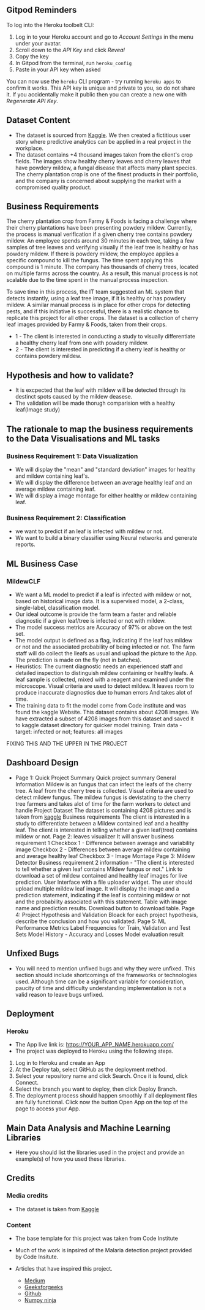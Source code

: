 
## Gitpod Reminders

To log into the Heroku toolbelt CLI:

1. Log in to your Heroku account and go to *Account Settings* in the menu under your avatar.
2. Scroll down to the *API Key* and click *Reveal*
3. Copy the key
4. In Gitpod from the terminal, run `heroku_config`
5. Paste in your API key when asked

You can now use the `heroku` CLI program - try running `heroku apps` to confirm it works. This API key is unique and private to you, so do not share it. If you accidentally make it public then you can create a new one with _Regenerate API Key_.


## Dataset Content
* The dataset is sourced from [Kaggle](https://www.kaggle.com/codeinstitute/cherry-leaves). We then created a fictitious user story where predictive analytics can be applied in a real project in the workplace.
* The dataset contains +4 thousand images taken from the client's crop fields. The images show healthy cherry leaves and cherry leaves that have powdery mildew, a fungal disease that affects many plant species. The cherry plantation crop is one of the finest products in their portfolio, and the company is concerned about supplying the market with a compromised quality product.



## Business Requirements
The cherry plantation crop from Farmy & Foods is facing a challenge where their cherry plantations have been presenting powdery mildew. Currently, the process is manual verification if a given cherry tree contains powdery mildew. An employee spends around 30 minutes in each tree, taking a few samples of tree leaves and verifying visually if the leaf tree is healthy or has powdery mildew. If there is powdery mildew, the employee applies a specific compound to kill the fungus. The time spent applying this compound is 1 minute.  The company has thousands of cherry trees, located on multiple farms across the country. As a result, this manual process is not scalable due to the time spent in the manual process inspection.

To save time in this process, the IT team suggested an ML system that detects instantly, using a leaf tree image, if it is healthy or has powdery mildew. A similar manual process is in place for other crops for detecting pests, and if this initiative is successful, there is a realistic chance to replicate this project for all other crops. The dataset is a collection of cherry leaf images provided by Farmy & Foods, taken from their crops.


* 1 - The client is interested in conducting a study to visually differentiate a healthy cherry leaf from one with powdery mildew.
* 2 - The client is interested in predicting if a cherry leaf is healthy or contains powdery mildew.


## Hypothesis and how to validate?
* It is excpected that the leaf with mildew will be detected through its destinct spots caused by the mildew deasese.
* The validation will be made thorugh comparision with a healthy leaf(Image study)


## The rationale to map the business requirements to the Data Visualisations and ML tasks

### Business Requirement 1: Data Visualization

* We will display the "mean" and "standard deviation" images for healthy and mildew containing leaf's.
* We will display the difference between an average healthy leaf and an average mildew containing leaf.
* We will display a image montage for either healthy or mildew containing leaf.

### Business Requirement 2: Classification

* we want to predict if an leaf is infected with mildew or not.
* We want to build a binary classifier using Neural networks and generate reports.


## ML Business Case

### MildewCLF

* We want a ML model to predict if a leaf is infected with mildew or not, based on historical image data. It is a supervised model, a 2-class, single-label, classification model.
* Our ideal outcome is provide the farm team a faster and reliable diagnostic if a given leaf/tree is infected or not with mildew.
* The model success metrics are
Accuracy of 97% or above on the test set.
* The model output is defined as a flag, indicating if the leaf has mildew or not and the associated probability of being infected or not. The farm staff will do collect the lleafs as usual and upload the picture to the App. The prediction is made on the fly (not in batches).
* Heuristics: The current diagnostic needs an experienced staff and detailed inspection to distinguish mildew containing or healthy leafs. A leaf sample is collected, mixed with a reagent and examined under the microscope. Visual criteria are used to detect mildew. It leaves room to produce inaccurate diagnostics due to human errors And takes alot of time. 
* The training data to fit the model come from Code institute and was found the kaggle Website. This dataset contains about 4208 images. We have extracted a subset of 4208 images from this dataset and saved it to kaggle dataset directory for quicker model training.
Train data - target: infected or not; features: all images

FIXING THIS AND THE UPPER IN THE PROJECT
## Dashboard Design
* Page 1: Quick Project Summary
Quick project summary
General Information
Mildew is an fungus that can infect the leafs of the cherry tree.
A leaf from the cherry tree is collected. Visual criteria are used to detect mildew fungus.
The mildew fungus is devistating to the cherry tree farmers and takes alot of time for the farm workers to detect and handle
Project Dataset
The dataset is containing 4208 pictures and is taken from [kaggle](https://www.kaggle.com/datasets/codeinstitute/cherry-leaves/code)
Business requirements
The client is interested in a study to differentiate between a Mildew contained leaf and a healthy leaf.
The client is interested in telling whether a given leaf(tree) contains mildew or not.
Page 2: leaves visualizer
It will answer business requirement 1
Checkbox 1 - Difference between average and variability image
Checkbox 2 - Differences between average mildew containing and average healthy leaf
Checkbox 3 - Image Montage
Page 3: Mildew Detector
Business requirement 2 information - "The client is interested to tell whether a given leaf contains Mildew fungus or not."
Link to download a set of mildew contained and healthy leaf images for live prediction.
User Interface with a file uploader widget. The user should upload multiple mildew leaf image. It will display the image and a prediction statement, indicating if the leaf is containing mildew or not and the probability associated with this statement.
Table with image name and prediction results.
Download button to download table.
Page 4: Project Hypothesis and Validation
Bloack for each project hypothesis, describe the conclusion and how you validated.
Page 5: ML Performance Metrics
Label Frequencies for Train, Validation and Test Sets
Model History - Accuracy and Losses
Model evaluation result

## Unfixed Bugs
* You will need to mention unfixed bugs and why they were unfixed. This section should include shortcomings of the frameworks or technologies used. Although time can be a significant variable for consideration, paucity of time and difficulty understanding implementation is not a valid reason to leave bugs unfixed.

## Deployment
### Heroku

* The App live link is: https://YOUR_APP_NAME.herokuapp.com/ 
* The project was deployed to Heroku using the following steps.

1. Log in to Heroku and create an App
2. At the Deploy tab, select GitHub as the deployment method.
3. Select your repository name and click Search. Once it is found, click Connect.
4. Select the branch you want to deploy, then click Deploy Branch.
5. The deployment process should happen smoothly if all deployment files are fully functional. Click now the button Open App on the top of the page to access your App.


## Main Data Analysis and Machine Learning Libraries
* Here you should list the libraries used in the project and provide an example(s) of how you used these libraries.


## Credits 

### Media credits

- The dataset is taken from [Kaggle](https://www.kaggle.com/datasets/codeinstitute/cherry-leaves/code) 

### Content 

- The base template for this project was taken from Code Institute
- Much of the work is inpsired of the Malaria detection project provided by Code Insitute.

- Articles that have inspired this project.
    - [Medium](https://medium.com/zero-equals-false/early-stopping-to-avoid-overfitting-in-neural-network-keras-b68c96ed05d9)
    - [Geeksforgeeks](https://www.geeksforgeeks.org/choose-optimal-number-of-epochs-to-train-a-neural-network-in-keras/)
    - [Github](https://github.com/grajpal123/Emergency_Non-Emergency_Vehicle_Image_Classification/blob/main/Model%20Checkpointing%20in%20Keras.ipynb)
    - [Numpy ninja](https://www.numpyninja.com/post/weight-initialization-techniques)

